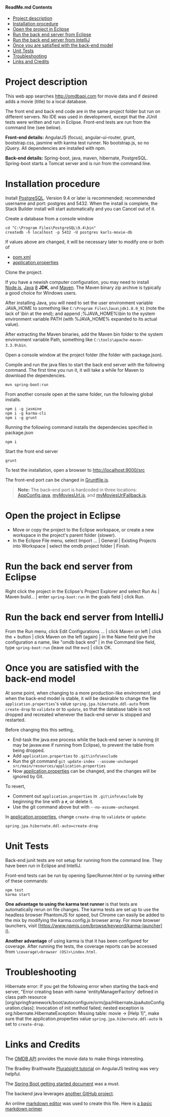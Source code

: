 #### ReadMe.md Contents

- [Project description](#project-description)
- [Installation procedure](#installation-procedure)
- [Open the project in Eclipse](#open1)
- [Run the back end server from Eclipse](#run1)
- [Run the back end server from IntelliJ](#run2)
- [Once you are satisfied with the back-end model](#once)
- [Unit Tests](#unit-tests)
- [Troubleshooting](#troubleshooting)
- [Links and Credits](#links-and-credits)

# Project description

This web app searches http://omdbapi.com for movie data and if desired adds a movie (title) to a local database.

The front end and back end code are in the same project folder but run on different servers. No IDE was used in development, except that the JUnit tests were written and run in Eclipse. Front-end tests are run from the command line (see below).

**Front-end details:** AngularJS (focus), angular-ui-router, grunt, bootstrap.css, jasmine with karma test runner. No bootstrap.js, so no jQuery. All dependencies are installed with npm.

**Back-end details:** Spring-boot, java, maven, hibernate, PostgreSQL. Spring-boot starts a Tomcat server and is run from the command line. 

# Installation procedure

Install [PostgreSQL](https://www.postgresql.org/download/). Version 9.4 or later is recommended; recommended username and port: postgres and 5432. When the install is complete, the Stack Builder install will start automatically and you can Cancel out of it.

Create a database from a console window

	cd "C:\Program Files\PostgreSQL\9.4\bin"
	createdb -h localhost -p 5432 -U postgres karls-movie-db

If values above are changed, it will be necessary later to modify one or both of
- [pom.xml]
- [application.properties]

Clone the project.

If you have a newish computer configuration, you may need to install [Node.js], [Java][] [8](http://www.oracle.com/technetwork/java/javase/downloads/index.html) **JDK**, and [Maven]. The Maven binary zip archive is typically a good choice for Windows users. 

After installing Java, you will need to set the user environment variable JAVA_HOME to something like `C:\Program Files\Java\jdk1.8.0_91` (note the lack of \bin at the end); and append ;%JAVA_HOME%\bin to the system environment variable PATH (with %JAVA_HOME% expanded to its actual value).

After extracting the Maven binaries, add the Maven bin folder to the system environment variable Path, something like `C:\tools\apache-maven-3.3.9\bin`.

Open a console window at the project folder (the folder with package.json).

Compile and run the java files to start the back end server with the following command. The first time you run it, it will take a while for Maven to download the dependencies.

	mvn spring-boot:run

From another console open at the same folder, run the following global installs.

	npm i -g jasmine
	npm i -g karma-cli
	npm i -g grunt

Running the following command installs the dependencies specified in package.json

	npm i

Start the front end server 

	grunt

To test the installation, open a browser to [http://localhost:9000/src](http://localhost:9000/src)

The front-end port can be changed in [Gruntfile.js](Gruntfile.js).

> **Note:** The back-end port is hardcoded in three locations: 
> [AppConfig.java], 
> [myMoviesUrl.js], and 
> [myMoviesUrlFallback.js].

# Open the project in Eclipse <a name="open1"></a>

- Move or copy the project to the Eclipse workspace, or create a new workspace in the project's parent folder (slower).
- In the Eclipse File menu, select Import ... | General | Existing Projects into Workspace | select the omdb project folder | Finish.

# Run the back end server from Eclipse <a name="run1"></a>

Right click the project in the Eclipse's Project Explorer and select Run As | Maven build... | enter `spring-boot:run` in the goals field | click Run.

# Run the back end server from IntelliJ <a name="run2"></a>

From the Run menu, click Edit Configurations ... | click Maven on left | click the + button | click Maven on the left (again) | in the Name field give the configuration a name, like "omdb back end" | in the Command line field, type `spring-boot:run` (leave out the `mvn`) | click OK.

# Once you are satisfied with the back-end model <a name="once"></a>

At some point, when changing to a more production-like environment, and when the back-end model is stable, it will be desirable to change the file `application.properties`'s value `spring.jpa.hibernate.ddl-auto` from `create-drop` to `validate` or to `update`, so that the database table is not dropped and recreated whenever the back-end server is stopped and restarted. 

Before changing this this setting,

- End-task the java.exe process while the back-end server is running (it may be javaw.exe if running from Eclipse), to prevent the table from being dropped.
- Add `application.properties` to `.git\info\exclude`
- Run the git command `git update-index --assume-unchanged src/main/resources/application.properties`
- Now [application.properties] can be changed, and the changes will be ignored by Git.

To revert,

- Comment out `application.properties` in `.git\info\exclude` by beginning the line with a `#`, or delete it.
- Use the git command above but with `--no-assume-unchanged`.

In [application.properties], change `create-drop` to `validate` or `update`:
```
spring.jpa.hibernate.ddl-auto=create-drop
```

# Unit Tests

Back-end junit tests are not setup for running from the command line. They have been run in Eclipse and IntelliJ.

Front-end tests can be run by opening SpecRunner.html or by running either of these commands:

	npm test
	karma start

**One advantage to using the karma test runner** is that tests are automatically rerun on file changes. The karma tests are set up to use the headless browser PhantomJS for speed, but Chrome can easily be added to the mix by modifying the karma.config.js browser array. For more browser launchers, visit [https://www.npmjs.com/browse/keyword/karma-launcher]().

**Another advantage** of using karma is that it has been configured for coverage. After running the tests, the coverage reports can be accessed from `\coverage\<browser (OS)>\index.html`.

# Troubleshooting

Hibernate error: If you get the following error when starting the back-end server, "Error creating bean with name 'entityManagerFactory' defined in class path resource [org/springframework/boot/autoconfigure/orm/jpa/HibernateJpaAutoConfiguration.class]: Invocation of init method failed; nested exception is org.hibernate.HibernateException: Missing table: movie -> [Help 1]", make sure that the application.properties value `spring.jpa.hibernate.ddl-auto` is set to `create-drop`.

# Links and Credits

The [OMDB API] provides the movie data to make things interesting.

The Bradley Braithwaite [Pluralsight tutorial] on AngularJS testing was very helpful.

The [Spring Boot getting started document] was a *must*.

The backend java leverages [another GitHub project].

An online [markdown editor] was used to create this file. Here is [a basic markdown primer].

[//]: # (any or all of the following references could have be placed anywhere in this file; note that surrounding the url with angle brackets is optional)

[Node.js]: https://nodejs.org/en/download/current/
[Java]: http://www.java.com
[Maven]: http://maven.apache.org/
[pom.xml]: pom.xml
[application.properties]: src/main/resources/application.properties
[AppConfig.java]: src/main/java/config/AppConfig.java
[myMoviesUrl.js]: src/js/values/myMoviesUrl.js
[myMoviesUrlFallback.js]: src/js/values/myMoviesUrlFallback01.js
[markdown editor]: <http://dillinger.io> "dillinger.io is an online markdown editor that can save to and import from your Dropbox or OneDrive"
[pluralsight tutorial]: <https://app.pluralsight.com/library/courses/angularjs-ngmock-unit-testing>
[omdb api]: <http://omdbapi.com>
[spring boot getting started document]: <http://docs.spring.io/spring-boot/docs/current-SNAPSHOT/reference/htmlsingle/#getting-started-installing-spring-boot>
[another GitHub project]: <https://github.com/AlgiersJUG/spring-boot-postgres-sample>
[same-file link]: http://stackoverflow.com/questions/6695439/how-do-you-create-link-to-a-named-anchor-in-multimarkdown
[a basic markdown primer]: http://docs.gitlab.com/ee/markdown/markdown.html

<br /><br /><br /><br /><br /><br /><br /><br /><br /><br /><br /><br />
